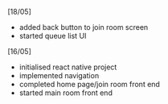 [18/05]
- added back button to join room screen
- started queue list UI 

[16/05]
- initialised react native project
- implemented navigation
- completed home page/join room front end
- started main room front end
